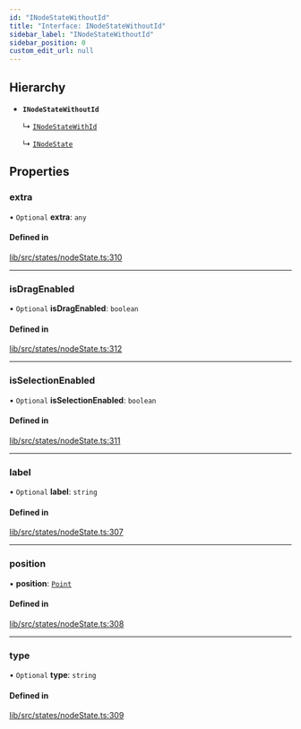 ```yaml
---
id: "INodeStateWithoutId"
title: "Interface: INodeStateWithoutId"
sidebar_label: "INodeStateWithoutId"
sidebar_position: 0
custom_edit_url: null
---
```


## Hierarchy

- **`INodeStateWithoutId`**

  ↳ [`INodeStateWithId`](INodeStateWithId)

  ↳ [`INodeState`](INodeState)

## Properties

### extra

• `Optional` **extra**: `any`

#### Defined in

[lib/src/states/nodeState.ts:310](https://github.com/tokarchyn/react-easy-diagram/blob/96a8c28/lib/src/states/nodeState.ts#L310)

___

### isDragEnabled

• `Optional` **isDragEnabled**: `boolean`

#### Defined in

[lib/src/states/nodeState.ts:312](https://github.com/tokarchyn/react-easy-diagram/blob/96a8c28/lib/src/states/nodeState.ts#L312)

___

### isSelectionEnabled

• `Optional` **isSelectionEnabled**: `boolean`

#### Defined in

[lib/src/states/nodeState.ts:311](https://github.com/tokarchyn/react-easy-diagram/blob/96a8c28/lib/src/states/nodeState.ts#L311)

___

### label

• `Optional` **label**: `string`

#### Defined in

[lib/src/states/nodeState.ts:307](https://github.com/tokarchyn/react-easy-diagram/blob/96a8c28/lib/src/states/nodeState.ts#L307)

___

### position

• **position**: [`Point`](../#point)

#### Defined in

[lib/src/states/nodeState.ts:308](https://github.com/tokarchyn/react-easy-diagram/blob/96a8c28/lib/src/states/nodeState.ts#L308)

___

### type

• `Optional` **type**: `string`

#### Defined in

[lib/src/states/nodeState.ts:309](https://github.com/tokarchyn/react-easy-diagram/blob/96a8c28/lib/src/states/nodeState.ts#L309)
